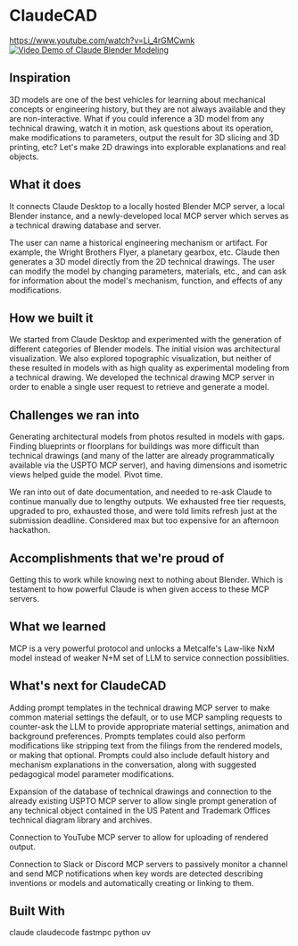 # ClaudeCAD

https://www.youtube.com/watch?v=Li_4rGMCwnk
[![Video Demo of Claude Blender Modeling](https://img.youtube.com/vi/Li_4rGMCwnk/0.jpg)](https://www.youtube.com/watch?v=Li_4rGMCwnk)


## Inspiration

3D models are one of the best vehicles for learning about mechanical concepts or engineering history, but they are not always available and they are non-interactive. What if you could inference a 3D model from any technical drawing, watch it in motion, ask questions about its operation, make modifications to parameters, output the result for 3D slicing and 3D printing, etc? Let's make 2D drawings into explorable explanations and real objects.

## What it does
It connects Claude Desktop to a locally hosted Blender MCP server, a local Blender instance, and a newly-developed local MCP server which serves as a technical drawing database and server.

The user can name a historical engineering mechanism or artifact. For example, the Wright Brothers Flyer, a planetary gearbox, etc. Claude then generates a 3D model directly from the 2D technical drawings. The user can modify the model by changing parameters, materials, etc., and can ask for information about the model's mechanism, function, and effects of any modifications.

## How we built it
We started from Claude Desktop and experimented with the generation of different categories of Blender models. The initial vision was architectural visualization. We also explored topographic visualization, but neither of these resulted in models with as high quality as experimental modeling from a technical drawing. We developed the technical drawing MCP server in order to enable a single user request to retrieve and generate a model.

## Challenges we ran into
Generating architectural models from photos resulted in models with gaps. Finding blueprints or floorplans for buildings was more difficult than technical drawings (and many of the latter are already programmatically available via the USPTO MCP server), and having dimensions and isometric views helped guide the model. Pivot time.

We ran into out of date documentation, and needed to re-ask Claude to continue manually due to lengthy outputs. We exhausted free tier requests, upgraded to pro, exhausted those, and were told limits refresh just at the submission deadline. Considered max but too expensive for an afternoon hackathon.

## Accomplishments that we're proud of
Getting this to work while knowing next to nothing about Blender. Which is testament to how powerful Claude is when given access to these MCP servers.

## What we learned
MCP is a very powerful protocol and unlocks a Metcalfe's Law-like NxM model instead of weaker N+M set of LLM to service connection possiblities.

## What's next for ClaudeCAD
Adding prompt templates in the technical drawing MCP server to make common material settings the default, or to use MCP sampling requests to counter-ask the LLM to provide appropriate material settings, animation and background preferences. Prompts templates could also perform modifications like stripping text from the filings from the rendered models, or making that optional. Prompts could also include default history and mechanism explanations in the conversation, along with suggested pedagogical model parameter modifications.

Expansion of the database of technical drawings and connection to the already existing USPTO MCP server to allow single prompt generation of any technical object contained in the US Patent and Trademark Offices technical diagram library and archives.

Connection to YouTube MCP server to allow for uploading of rendered output.

Connection to Slack or Discord MCP servers to passively monitor a channel and send MCP notifications when key words are detected describing inventions or models and automatically creating or linking to them.

## Built With
claude
claudecode
fastmpc
python
uv
